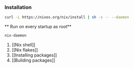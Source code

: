 
### Installation
```sh
curl -L https://nixos.org/nix/install | sh -s -- --daemon
```

** Run on every startup as root**
```sh
nix-daemon 
```

1. [[Nix shell]]
2. [[Nix flakes]]
3. [[Installing packages]]
4. [[Building packages]]